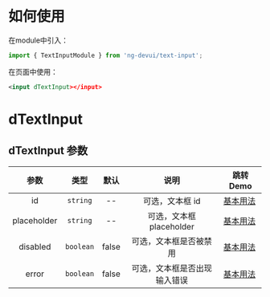 # 如何使用

在module中引入：

```ts
import { TextInputModule } from 'ng-devui/text-input';
```

在页面中使用：

```xml
<input dTextInput></input>
```

# dTextInput
## dTextInput 参数

|    参数     |   类型    | 默认  |             说明             | 跳转 Demo                                       |
| :---------: | :-------: | :---: | :--------------------------: | ----------------------------------------------- |
|     id      | `string`  |  --   |       可选，文本框 id        |[基本用法](demo#basic-usage)|
| placeholder | `string`  |  --   |   可选，文本框 placeholder   | [基本用法](demo#basic-usage) |
|  disabled   | `boolean` | false |    可选，文本框是否被禁用    | [基本用法](demo#basic-usage) |
|    error    | `boolean` | false | 可选，文本框是否出现输入错误 | [基本用法](demo#basic-usage) |
